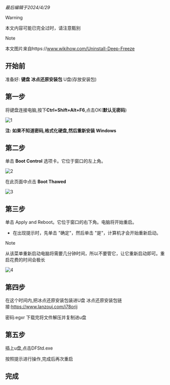 *最后编辑于2024/4/29*
> [!WARNING]
> 本文内容可能已完全过时，请注意甄别

> [!NOTE]
> 本文图片来自https://www.wikihow.com/Uninstall-Deep-Freeze
## 开始前

准备好: **键盘** **冰点还原安装包**  U盘(存放安装包)

## 第一步

将键盘连接电脑,按下**Ctrl+Shift+Alt+F6**,点击OK(**默认无密码**)

![1](https://www.wikihow.com/images/thumb/4/4a/Uninstall-Deep-Freeze-Step-3-Version-4.jpg/v4-460px-Uninstall-Deep-Freeze-Step-3-Version-4.jpg.webp)

**注: 如果不知道密码,格式化硬盘,然后重新安装 Windows**

## 第二步

单击 **Boot Control** 选项卡。它位于窗口的左上角。

![2](https://www.wikihow.com/images/thumb/1/19/Uninstall-Deep-Freeze-Step-4-Version-3.jpg/v4-460px-Uninstall-Deep-Freeze-Step-4-Version-3.jpg.webp)

在此页面中点击 **Boot Thawed**

![3](https://www.wikihow.com/images/thumb/d/df/Uninstall-Deep-Freeze-Step-5-Version-3.jpg/v4-460px-Uninstall-Deep-Freeze-Step-5-Version-3.jpg.webp)

## 第三步


单击 Apply and Reboot。它位于窗口的右下角。电脑将开始重启。

- 在出现提示时，先单击 "确定"，然后单击 "是"，计算机才会开始重新启动。
> [!NOTE]
> 从该菜单重新启动电脑将需要几分钟时间，所以不要管它，让它重新启动即可。重启花费的时间会极长

![4](https://www.wikihow.com/images/thumb/1/11/Uninstall-Deep-Freeze-Step-6-Version-3.jpg/v4-460px-Uninstall-Deep-Freeze-Step-6-Version-3.jpg.webp)

## 第四步

在这个时间内,把冰点还原安装包装进U盘     冰点还原安装包链接:https://www.lanzouj.com/i78orij

密码:egxr   下载完将文件解压并复制进u盘

## 第五步

插上u盘,点击DFStd.exe

按照提示进行操作,完成后再次重启

## 完成

